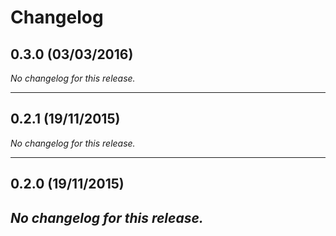 # Changelog

## 0.3.0 (03/03/2016)

*No changelog for this release.*

 --- 

## 0.2.1 (19/11/2015)

*No changelog for this release.*

 --- 

## 0.2.0 (19/11/2015)

*No changelog for this release.*
 --- 

